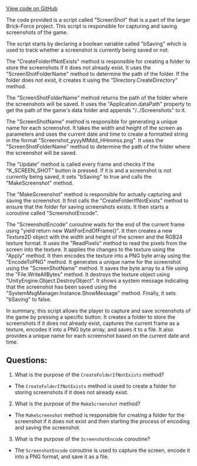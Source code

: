 [View code on GitHub](https://github.com/TieHaxJan/Brick-Force/Assembly-CSharp\ScreenShot.cs)

The code provided is a script called "ScreenShot" that is a part of the larger Brick-Force project. This script is responsible for capturing and saving screenshots of the game.

The script starts by declaring a boolean variable called "bSaving" which is used to track whether a screenshot is currently being saved or not.

The "CreateFolderIfNotExists" method is responsible for creating a folder to store the screenshots if it does not already exist. It uses the "ScreenShotFolderName" method to determine the path of the folder. If the folder does not exist, it creates it using the "Directory.CreateDirectory" method.

The "ScreenShotFolderName" method returns the path of the folder where the screenshots will be saved. It uses the "Application.dataPath" property to get the path of the game's data folder and appends "/../Screenshots" to it.

The "ScreenShotName" method is responsible for generating a unique name for each screenshot. It takes the width and height of the screen as parameters and uses the current date and time to create a formatted string in the format "Screenshot_yyyyMMdd_HHmmss.png". It uses the "ScreenShotFolderName" method to determine the path of the folder where the screenshot will be saved.

The "Update" method is called every frame and checks if the "K_SCREEN_SHOT" button is pressed. If it is and a screenshot is not currently being saved, it sets "bSaving" to true and calls the "MakeScreenshot" method.

The "MakeScreenshot" method is responsible for actually capturing and saving the screenshot. It first calls the "CreateFolderIfNotExists" method to ensure that the folder for saving screenshots exists. It then starts a coroutine called "ScreenshotEncode".

The "ScreenshotEncode" coroutine waits for the end of the current frame using "yield return new WaitForEndOfFrame()". It then creates a new Texture2D object with the width and height of the screen and the RGB24 texture format. It uses the "ReadPixels" method to read the pixels from the screen into the texture. It applies the changes to the texture using the "Apply" method. It then encodes the texture into a PNG byte array using the "EncodeToPNG" method. It generates a unique name for the screenshot using the "ScreenShotName" method. It saves the byte array to a file using the "File.WriteAllBytes" method. It destroys the texture object using "UnityEngine.Object.DestroyObject". It shows a system message indicating that the screenshot has been saved using the "SystemMsgManager.Instance.ShowMessage" method. Finally, it sets "bSaving" to false.

In summary, this script allows the player to capture and save screenshots of the game by pressing a specific button. It creates a folder to store the screenshots if it does not already exist, captures the current frame as a texture, encodes it into a PNG byte array, and saves it to a file. It also provides a unique name for each screenshot based on the current date and time.
## Questions: 
 1. What is the purpose of the `CreateFolderIfNotExists` method?
- The `CreateFolderIfNotExists` method is used to create a folder for storing screenshots if it does not already exist.

2. What is the purpose of the `MakeScreenshot` method?
- The `MakeScreenshot` method is responsible for creating a folder for the screenshot if it does not exist and then starting the process of encoding and saving the screenshot.

3. What is the purpose of the `ScreenshotEncode` coroutine?
- The `ScreenshotEncode` coroutine is used to capture the screen, encode it into a PNG format, and save it as a file.
